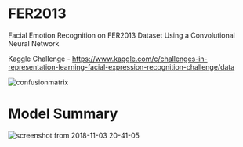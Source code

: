 # FER2013
Facial Emotion Recognition on FER2013 Dataset Using a Convolutional Neural Network

Kaggle Challenge - https://www.kaggle.com/c/challenges-in-representation-learning-facial-expression-recognition-challenge/data

![confusionmatrix](https://user-images.githubusercontent.com/28602282/47956084-d8186080-df64-11e8-9d07-c7eda5cf6697.png)

# Model Summary
![screenshot from 2018-11-03 20-41-05](https://user-images.githubusercontent.com/28602282/47959400-da9ca980-dfa8-11e8-8e21-c3a925c66ca0.png)
